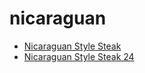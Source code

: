 # nicaraguan

 * [Nicaraguan Style Steak](../../index/n/nicaraguan-style-steak-24.json)
 * [Nicaraguan Style Steak 24](../../index/n/nicaraguan-style-steak-24.json)
